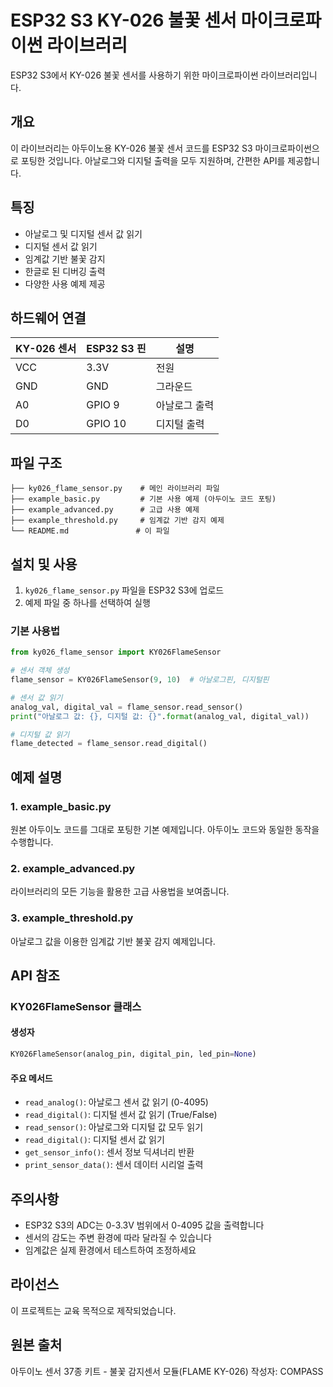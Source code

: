 # ESP32 S3 KY-026 불꽃 센서 마이크로파이썬 라이브러리

ESP32 S3에서 KY-026 불꽃 센서를 사용하기 위한 마이크로파이썬 라이브러리입니다.

## 개요

이 라이브러리는 아두이노용 KY-026 불꽃 센서 코드를 ESP32 S3 마이크로파이썬으로 포팅한 것입니다. 아날로그와 디지털 출력을 모두 지원하며, 간편한 API를 제공합니다.

## 특징

- 아날로그 및 디지털 센서 값 읽기
- 디지털 센서 값 읽기
- 임계값 기반 불꽃 감지
- 한글로 된 디버깅 출력
- 다양한 사용 예제 제공

## 하드웨어 연결

| KY-026 센서 | ESP32 S3 핀 | 설명 |
|-------------|-------------|------|
| VCC | 3.3V | 전원 |
| GND | GND | 그라운드 |
| A0 | GPIO 9 | 아날로그 출력 |
| D0 | GPIO 10 | 디지털 출력 |

## 파일 구조

```
├── ky026_flame_sensor.py    # 메인 라이브러리 파일
├── example_basic.py         # 기본 사용 예제 (아두이노 코드 포팅)
├── example_advanced.py      # 고급 사용 예제
├── example_threshold.py     # 임계값 기반 감지 예제
└── README.md               # 이 파일
```

## 설치 및 사용

1. `ky026_flame_sensor.py` 파일을 ESP32 S3에 업로드
2. 예제 파일 중 하나를 선택하여 실행

### 기본 사용법

```python
from ky026_flame_sensor import KY026FlameSensor

# 센서 객체 생성
flame_sensor = KY026FlameSensor(9, 10)  # 아날로그핀, 디지털핀

# 센서 값 읽기
analog_val, digital_val = flame_sensor.read_sensor()
print("아날로그 값: {}, 디지털 값: {}".format(analog_val, digital_val))

# 디지털 값 읽기
flame_detected = flame_sensor.read_digital()
```

## 예제 설명

### 1. example_basic.py
원본 아두이노 코드를 그대로 포팅한 기본 예제입니다. 아두이노 코드와 동일한 동작을 수행합니다.

### 2. example_advanced.py
라이브러리의 모든 기능을 활용한 고급 사용법을 보여줍니다.

### 3. example_threshold.py
아날로그 값을 이용한 임계값 기반 불꽃 감지 예제입니다.

## API 참조

### KY026FlameSensor 클래스

#### 생성자
```python
KY026FlameSensor(analog_pin, digital_pin, led_pin=None)
```

#### 주요 메서드

- `read_analog()`: 아날로그 센서 값 읽기 (0-4095)
- `read_digital()`: 디지털 센서 값 읽기 (True/False)
- `read_sensor()`: 아날로그와 디지털 값 모두 읽기
- `read_digital()`: 디지털 센서 값 읽기
- `get_sensor_info()`: 센서 정보 딕셔너리 반환
- `print_sensor_data()`: 센서 데이터 시리얼 출력

## 주의사항

- ESP32 S3의 ADC는 0-3.3V 범위에서 0-4095 값을 출력합니다
- 센서의 감도는 주변 환경에 따라 달라질 수 있습니다
- 임계값은 실제 환경에서 테스트하여 조정하세요

## 라이선스

이 프로젝트는 교육 목적으로 제작되었습니다.

## 원본 출처

아두이노 센서 37종 키트 - 불꽃 감지센서 모듈(FLAME KY-026)
작성자: COMPASS